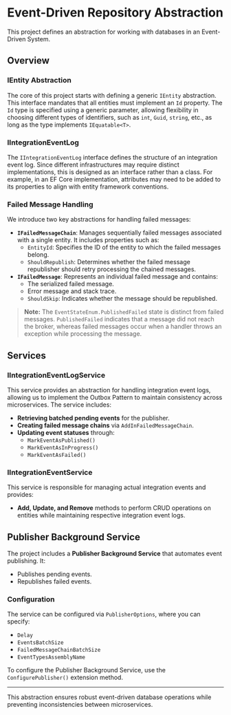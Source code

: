 ﻿# Event-Driven Repository Abstraction

This project defines an abstraction for working with databases in an Event-Driven System.

## Overview

### IEntity Abstraction
The core of this project starts with defining a generic `IEntity` abstraction. This interface mandates that all entities must implement an `Id` property. The `Id` type is specified using a generic parameter, allowing flexibility in choosing different types of identifiers, such as `int`, `Guid`, `string`, etc., as long as the type implements `IEquatable<T>`.

### IIntegrationEventLog
The `IIntegrationEventLog` interface defines the structure of an integration event log. Since different infrastructures may require distinct implementations, this is designed as an interface rather than a class. For example, in an EF Core implementation, attributes may need to be added to its properties to align with entity framework conventions.

### Failed Message Handling
We introduce two key abstractions for handling failed messages:
- **`IFailedMessageChain`**: Manages sequentially failed messages associated with a single entity. It includes properties such as:
  - `EntityId`: Specifies the ID of the entity to which the failed messages belong.
  - `ShouldRepublish`: Determines whether the failed message republisher should retry processing the chained messages.
- **`IFailedMessage`**: Represents an individual failed message and contains:
  - The serialized failed message.
  - Error message and stack trace.
  - `ShouldSkip`: Indicates whether the message should be republished.

> **Note:** The `EventStateEnum.PublishedFailed` state is distinct from failed messages. `PublishedFailed` indicates that a message did not reach the broker, whereas failed messages occur when a handler throws an exception while processing the message.

## Services

### IIntegrationEventLogService
This service provides an abstraction for handling integration event logs, allowing us to implement the Outbox Pattern to maintain consistency across microservices. The service includes:
- **Retrieving batched pending events** for the publisher.
- **Creating failed message chains** via `AddInFailedMessageChain`.
- **Updating event statuses** through:
  - `MarkEventAsPublished()`
  - `MarkEventAsInProgress()`
  - `MarkEventAsFailed()`

### IIntegrationEventService
This service is responsible for managing actual integration events and provides:
- **Add, Update, and Remove** methods to perform CRUD operations on entities while maintaining respective integration event logs.

## Publisher Background Service
The project includes a **Publisher Background Service** that automates event publishing. It:
- Publishes pending events.
- Republishes failed events.

### Configuration
The service can be configured via `PublisherOptions`, where you can specify:
- `Delay`
- `EventsBatchSize`
- `FailedMessageChainBatchSize`
- `EventTypesAssemblyName`

To configure the Publisher Background Service, use the `ConfigurePublisher()` extension method.

---

This abstraction ensures robust event-driven database operations while preventing inconsistencies between microservices.

